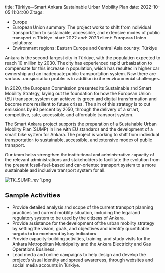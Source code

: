 
title: Türkiye—Smart Ankara Sustainable Urban Mobility Plan
date: 2022-10-05 11:04:00 Z
tags:
- Europe
- European Union
summary: The project works to shift from individual transportation to sustainable,
  accessible, and extensive modes of public transport in Türkiye.
start: 2022
end: 2023
client: European Union
solutions:
- Environment
regions: Eastern Europe and Central Asia
country: Türkiye


Ankara is the second-largest city in Türkiye, with the population expected to reach 10 million by 2030. The city has experienced rapid urbanization to compensate for this increase in population, which has resulted in higher car ownership and an inadequate public transportation system. Now there are various transportation problems in addition to the environmental challenges.

In 2020, the European Commission presented its Sustainable and Smart Mobility Strategy, laying out the foundation for how the European Union (EU) transport system can achieve its green and digital transformation and become more resilient to future crises. The aim of this strategy is to cut emissions by 90 percent by 2050, through the delivery of a smart, competitive, safe, accessible, and affordable transport system.

The Smart Ankara project supports the preparation of a Sustainable Urban Mobility Plan (SUMP) in line with EU standards and the development of a smart bike system for Ankara. The project is working to shift from individual transportation to sustainable, accessible, and extensive modes of public transport.

Our team helps strengthen the institutional and administrative capacity of the relevant administrations and stakeholders to facilitate the evolution from the present fossil-fuel-based and car-oriented transport system to a more sustainable and inclusive transport system for all.

![TK_SUMP_rev 1.png](/uploads/TK_SUMP_rev%201.png)

## Sample Activities

* Provide detailed analysis and scope of the current transport planning practices and current mobility situation, including the legal and regulatory system to be used by the citizens of Ankara.
* Provide assistance for the development of the urban mobility strategy by setting the vision, goals, and objectives and identify quantifiable targets to be monitored by key indicators
* Provide capacity-building activities, training, and study visits for the Ankara Metropolitan Municipality and the Ankara Electricity and Gas Operations Business.
* Lead media and online campaigns to help design and develop the project’s visual identity and spread awareness, through websites and social media accounts in Türkiye.
